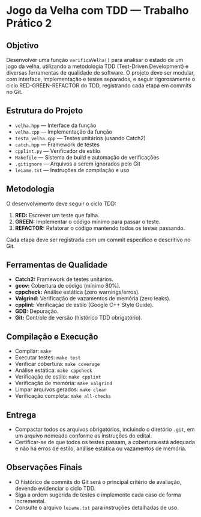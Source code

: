 # Jogo da Velha com TDD — Trabalho Prático 2

## Objetivo

Desenvolver uma função `verificaVelha()` para analisar o estado de um jogo da velha, utilizando a metodologia TDD (Test-Driven Development) e diversas ferramentas de qualidade de software. O projeto deve ser modular, com interface, implementação e testes separados, e seguir rigorosamente o ciclo RED-GREEN-REFACTOR do TDD, registrando cada etapa em commits no Git.

## Estrutura do Projeto

- `velha.hpp` — Interface da função
- `velha.cpp` — Implementação da função
- `testa_velha.cpp` — Testes unitários (usando Catch2)
- `catch.hpp` — Framework de testes
- `cpplint.py` — Verificador de estilo
- `Makefile` — Sistema de build e automação de verificações
- `.gitignore` — Arquivos a serem ignorados pelo Git
- `leiame.txt` — Instruções de compilação e uso

## Metodologia

O desenvolvimento deve seguir o ciclo TDD:
1.  **RED:** Escrever um teste que falha.
2.  **GREEN:** Implementar o código mínimo para passar o teste.
3.  **REFACTOR:** Refatorar o código mantendo todos os testes passando.

Cada etapa deve ser registrada com um commit específico e descritivo no Git.

## Ferramentas de Qualidade

- **Catch2:** Framework de testes unitários.
- **gcov:** Cobertura de código (mínimo 80%).
- **cppcheck:** Análise estática (zero warnings/erros).
- **Valgrind:** Verificação de vazamentos de memória (zero leaks).
- **cpplint:** Verificação de estilo (Google C++ Style Guide).
- **GDB:** Depuração.
- **Git:** Controle de versão (histórico TDD obrigatório).

## Compilação e Execução

- Compilar: `make`
- Executar testes: `make test`
- Verificar cobertura: `make coverage`
- Análise estática: `make cppcheck`
- Verificação de estilo: `make cpplint`
- Verificação de memória: `make valgrind`
- Limpar arquivos gerados: `make clean`
- Verificação completa: `make all-checks`

## Entrega

- Compactar todos os arquivos obrigatórios, incluindo o diretório `.git`, em um arquivo nomeado conforme as instruções do edital.
- Certificar-se de que todos os testes passam, a cobertura está adequada e não há erros de estilo, análise estática ou vazamentos de memória.

## Observações Finais

- O histórico de commits do Git será o principal critério de avaliação, devendo evidenciar o ciclo TDD.
- Siga a ordem sugerida de testes e implemente cada caso de forma incremental.
- Consulte o arquivo `leiame.txt` para instruções detalhadas de uso.
